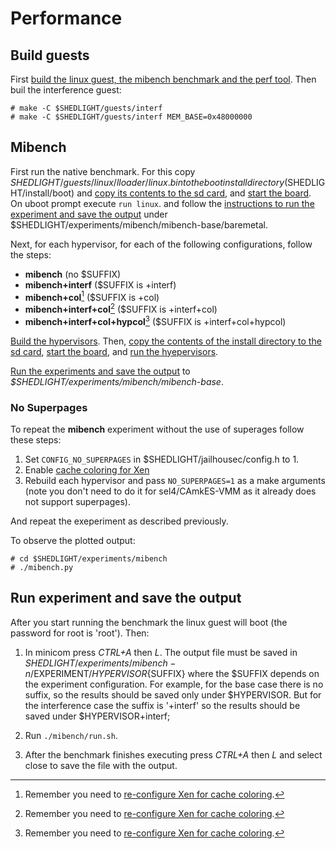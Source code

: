 # Performance

## Build guests

First [build the linux guest, the mibench benchmark and the perf
tool](../../guests/linux/README.md). Then buil the interference guest:

```
# make -C $SHEDLIGHT/guests/interf
# make -C $SHEDLIGHT/guests/interf MEM_BASE=0x48000000
```

## Mibench

First run the native benchmark. For this copy
$SHEDLIGHT/guests/linux/lloader/linux.bin to the boot install directory
($SHEDLIGHT/install/boot) and [copy its contents to the sd
card](../../README.md#install-the-hypervisors), and [start the
board](../../README.md#start-the-board). On uboot prompt execute `run linux`.
and follow the [instructions to run the experiment and save the
output](#run-experiment-and-save-the-output) under
$SHEDLIGHT/experiments/mibench/mibench-base/baremetal.

Next, for each hypervisor, for each of the following configurations, follow the
steps:

* **mibench** (no $SUFFIX)
* **mibench+interf** ($SUFFIX is +interf)
* **mibench+col**[^1] ($SUFFIX is +col)
* **mibench+interf+col**[^1] ($SUFFIX is +interf+col)
* **mibench+interf+col+hypcol**[^1] ($SUFFIX is +interf+col+hypcol)

[Build the hypervisors](../../README.md#build). Then, [copy the contents of the
install directory to the sd card](../../README.md#install-the-hypervisors),
[start the board](../../README.md#start-the-board), and [run the
hyepervisors](../../README.md#run).

[Run the experiments and save the output](#run-experiment-and-save-the-output)
to *$SHEDLIGHT/experiments/mibench/mibench-base*.

### No Superpages

To repeat the **mibench** experiment without the use of superages follow these
steps:

1. Set `CONFIG_NO_SUPERPAGES` in $SHEDLIGHT/jailhousec/config.h to 1.
2. Enable [cache coloring for Xen](../../xen/README.md#configure-cache-coloring)
3. Rebuild each hypervisor and pass `NO_SUPERPAGES=1` as a make arguments (note
   you don't need to do it for sel4/CAmkES-VMM as it already does not support
   superpages).

And repeat the exeperiment as described previously.

To observe the plotted output:

```
# cd $SHEDLIGHT/experiments/mibench
# ./mibench.py
```

## Run experiment and save the output

After you start running the benchmark the linux guest will boot (the password
for root is 'root'). Then:

1. In minicom press *CTRL+A* then *L*. The output file must be saved in
$SHEDLIGHT/experiments/mibench-n/$EXPERIMENT/${HYPERVISOR}${SUFFIX} where the
$SUFFIX depends on the experiment configuration. For example, for the base case
there is no suffix, so the results should be saved only under $HYPERVISOR. But
for the interference case the suffix is '+interf' so the results should be saved
under $HYPERVISOR+interf;

2. Run `./mibench/run.sh`.

3. After the benchmark finishes executing press *CTRL+A* then *L* and select
close to save the file with the output.

[^1]: Remember you need to [re-configure Xen for cache
    coloring](../../xen/README.md#configure-cache-coloring).

